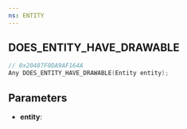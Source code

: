 ```yaml
---
ns: ENTITY
---
```

## DOES_ENTITY_HAVE_DRAWABLE

```c
// 0x20487F0DA9AF164A
Any DOES_ENTITY_HAVE_DRAWABLE(Entity entity);
```

## Parameters
* **entity**:
